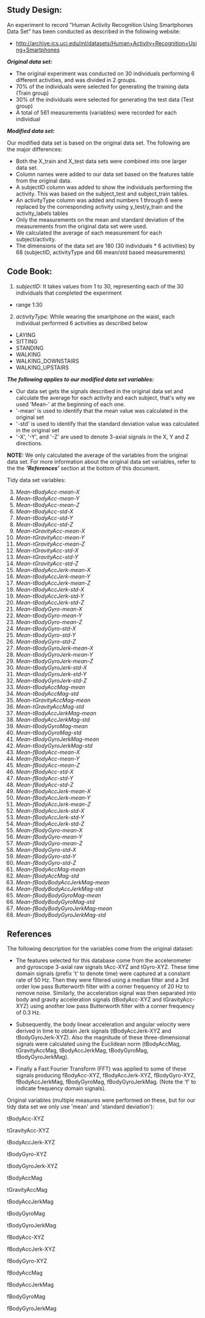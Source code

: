 **Study Design:**
-----------------

An experiment to record "Human Activity Recognition Using Smartphones Data Set" has been conducted as described in the following website:

- http://archive.ics.uci.edu/ml/datasets/Human+Activity+Recognition+Using+Smartphones

***Original data set:***

- The original experiment was conducted on 30 individuals performing 6 different activities, and was divided in 2 groups. 
- 70% of the individuals were selected for generating the training data (Train group)
- 30% of the individuals were selected for generating the test data (Test group)
- A total of 561 measurements (variables) were recorded for each individual

***Modified data set:***

Our modified data set is based on the original data set. The following are the major differences:

- Both the X_train and X_test data sets were combined into one larger data set.
- Column names were added to our data set based on the features table from the original data.
- A subjectID column was added to show the individuals performing the activity. This was based on the subject_test and subject_train tables.
- An activityType column was added and numbers 1 through 6 were replaced by the corresponding activity using y_test/y_train and the activity_labels tables
- Only the measurements on the mean and standard deviation of the measurements from the original data set were used.
- We calculated the average of each measurement for each subject/activity.
- The dimensions of the data set are 180 (30 individuals * 6 activities) by 68 (subjectID, activityType and 66 mean/std based measurements)


**Code Book:**
----------

1) *subjectID:* It takes values from 1 to 30, representing each of the 30 individuals that completed the experiment

- range 1:30

2) *activityType:* While wearing the smartphone on the waist, each individual performed 6 activities as described below

- LAYING
- SITTING
- STANDING
- WALKING
- WALKING_DOWNSTAIRS
- WALKING_UPSTAIRS

***The following applies to our modified data set variables:***

- Our data set gets the signals described in the original data set and calculate the average for each activity and each subject, that's why we used 'Mean-' at the beginning of each one. 
- '-mean' is used to identify that the mean value was calculated in the original set
- '-std' is used to identify that the standard deviation value was calculated in the original set
- '-X', '-Y', and '-Z' are used to denote 3-axial signals in the X, Y and Z directions.

**NOTE:** We only calculated the average of the variables from the original data set. For more information about the original data set variables, refer to the the ***'References'*** section at the bottom of this document.

Tidy data set variables:

3) *Mean-tBodyAcc-mean-X*
4) *Mean-tBodyAcc-mean-Y*
5) *Mean-tBodyAcc-mean-Z*
6) *Mean-tBodyAcc-std-X*
7) *Mean-tBodyAcc-std-Y*
8) *Mean-tBodyAcc-std-Z*
9) *Mean-tGravityAcc-mean-X*
10) *Mean-tGravityAcc-mean-Y*
11) *Mean-tGravityAcc-mean-Z*
12) *Mean-tGravityAcc-std-X*
13) *Mean-tGravityAcc-std-Y*
14) *Mean-tGravityAcc-std-Z*
15) *Mean-tBodyAccJerk-mean-X*
16) *Mean-tBodyAccJerk-mean-Y*
17) *Mean-tBodyAccJerk-mean-Z*
18) *Mean-tBodyAccJerk-std-X*
19) *Mean-tBodyAccJerk-std-Y*
20) *Mean-tBodyAccJerk-std-Z*
21) *Mean-tBodyGyro-mean-X*
22) *Mean-tBodyGyro-mean-Y*
23) *Mean-tBodyGyro-mean-Z*
24) *Mean-tBodyGyro-std-X*
25) *Mean-tBodyGyro-std-Y*
26) *Mean-tBodyGyro-std-Z*
27) *Mean-tBodyGyroJerk-mean-X*
28) *Mean-tBodyGyroJerk-mean-Y*
29) *Mean-tBodyGyroJerk-mean-Z*
30) *Mean-tBodyGyroJerk-std-X*
31) *Mean-tBodyGyroJerk-std-Y*
32) *Mean-tBodyGyroJerk-std-Z*
33) *Mean-tBodyAccMag-mean*
34) *Mean-tBodyAccMag-std*
35) *Mean-tGravityAccMag-mean*
36) *Mean-tGravityAccMag-std*
37) *Mean-tBodyAccJerkMag-mean*
38) *Mean-tBodyAccJerkMag-std*
39) *Mean-tBodyGyroMag-mean*
40) *Mean-tBodyGyroMag-std*
41) *Mean-tBodyGyroJerkMag-mean*
42) *Mean-tBodyGyroJerkMag-std*
43) *Mean-fBodyAcc-mean-X*
44) *Mean-fBodyAcc-mean-Y*
45) *Mean-fBodyAcc-mean-Z*
46) *Mean-fBodyAcc-std-X*
47) *Mean-fBodyAcc-std-Y*
48) *Mean-fBodyAcc-std-Z*
49) *Mean-fBodyAccJerk-mean-X*
50) *Mean-fBodyAccJerk-mean-Y*
51) *Mean-fBodyAccJerk-mean-Z*
52) *Mean-fBodyAccJerk-std-X*
53) *Mean-fBodyAccJerk-std-Y*
54) *Mean-fBodyAccJerk-std-Z*
55) *Mean-fBodyGyro-mean-X*
56) *Mean-fBodyGyro-mean-Y*
57) *Mean-fBodyGyro-mean-Z*
58) *Mean-fBodyGyro-std-X*
59) *Mean-fBodyGyro-std-Y*
60) *Mean-fBodyGyro-std-Z*
61) *Mean-fBodyAccMag-mean*
62) *Mean-fBodyAccMag-std*
63) *Mean-fBodyBodyAccJerkMag-mean*
64) *Mean-fBodyBodyAccJerkMag-std*
65) *Mean-fBodyBodyGyroMag-mean*
66) *Mean-fBodyBodyGyroMag-std*
67) *Mean-fBodyBodyGyroJerkMag-mean*
68) *Mean-fBodyBodyGyroJerkMag-std*

**References**
----------

The following description for the variables come from the original dataset:

- The features selected for this database come from the accelerometer and gyroscope 3-axial raw signals tAcc-XYZ and tGyro-XYZ. These time domain signals (prefix 't' to denote time) were captured at a constant rate of 50 Hz. Then they were filtered using a median filter and a 3rd order low pass Butterworth filter with a corner frequency of 20 Hz to remove noise. Similarly, the acceleration signal was then separated into body and gravity acceleration signals (tBodyAcc-XYZ and tGravityAcc-XYZ) using another low pass Butterworth filter with a corner frequency of 0.3 Hz. 

- Subsequently, the body linear acceleration and angular velocity were derived in time to obtain Jerk signals (tBodyAccJerk-XYZ and tBodyGyroJerk-XYZ). Also the magnitude of these three-dimensional signals were calculated using the Euclidean norm (tBodyAccMag, tGravityAccMag, tBodyAccJerkMag, tBodyGyroMag, tBodyGyroJerkMag). 

- Finally a Fast Fourier Transform (FFT) was applied to some of these signals producing fBodyAcc-XYZ, fBodyAccJerk-XYZ, fBodyGyro-XYZ, fBodyAccJerkMag, fBodyGyroMag, fBodyGyroJerkMag. (Note the 'f' to indicate frequency domain signals). 

Original variables (multiple measures were performed on these, but for our tidy data set we only use 'mean' and 'standard deviation'):

tBodyAcc-XYZ

tGravityAcc-XYZ

tBodyAccJerk-XYZ

tBodyGyro-XYZ

tBodyGyroJerk-XYZ

tBodyAccMag

tGravityAccMag

tBodyAccJerkMag

tBodyGyroMag

tBodyGyroJerkMag

fBodyAcc-XYZ

fBodyAccJerk-XYZ

fBodyGyro-XYZ

fBodyAccMag

fBodyAccJerkMag

fBodyGyroMag

fBodyGyroJerkMag
